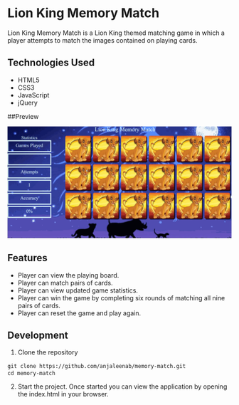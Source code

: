 # Lion King Memory Match

 Lion King Memory Match is a Lion King themed matching game in which a player attempts to match the images contained on playing cards.

## Technologies Used
  * HTML5
  * CSS3
  * JavaScript
  * jQuery

##Preview

<img src="assets\images\memory-match-preview.gif" alt="Lion King Memory Match Preview" style="max-width: 100%;">

## Features
- Player can view the playing board.
- Player can match pairs of cards.
- Player can view updated game statistics.
- Player can win the game by completing six rounds of matching all nine pairs of cards.
- Player can reset the game and play again.

## Development
1) Clone the repository
```development
git clone https://github.com/anjaleenab/memory-match.git
cd memory-match
```
2) Start the project. Once started you can view the application by opening the index.html in your browser.
